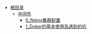 
* [根目录](/)  
    * [中间件](/study/中间件/README)
        * [0_Nginx集群配置](/study/中间件/Nginx集群配置)
        * [1_Doker的基本使用及遇到的坑](/study/中间件/Doker的基本使用及遇到的坑)

